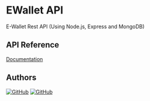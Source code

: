 # EWallet API

E-Wallet Rest API (Using Node.js, Express and MongoDB)

## API Reference

[Documentation](https://ewallet-api.onrender.com/api-docs/)

## Authors

<a href="https://github.com/alestrella">![GitHub](https://img.shields.io/badge/-Alexandra-05122A?style=for-the-badge&logo=github)</a>
<a href="https://github.com/sigizmunde">![GitHub](https://img.shields.io/badge/-Illya-05122A?style=for-the-badge&logo=github)</a>
